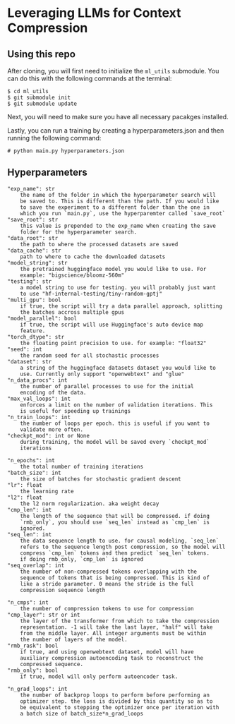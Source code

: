 # Leveraging LLMs for Context Compression

## Using this repo
After cloning, you will first need to initialize the `ml_utils`
submodule. You can do this with the following commands at the terminal:

    $ cd ml_utils
    $ git submodule init
    $ git submodule update

Next, you will need to make sure you have all necessary pacakges
installed.

Lastly, you can run a training by creating a hyperparameters.json and
then running the following command:

    # python main.py hyperparameters.json

## Hyperparameters

    "exp_name": str
        the name of the folder in which the hyperparameter search will
        be saved to. This is different than the path. If you would like
        to save the experiment to a different folder than the one in
        which you run `main.py`, use the hyperparemter called `save_root`
    "save_root": str
        this value is prepended to the exp_name when creating the save
        folder for the hyperparameter search.
    "data_root": str
        the path to where the processed datasets are saved
    "data_cache": str
        path to where to cache the downloaded datasets
    "model_string": str
        the pretrained huggingface model you would like to use. For
        example: "bigscience/bloomz-560m"
    "testing": str
        a model string to use for testing. you will probably just want
        to use "hf-internal-testing/tiny-random-gptj"
    "multi_gpu": bool
        if true, the script will try a data parallel approach, splitting
        the batches accross multiple gpus
    "model_parallel": bool
        if true, the script will use Huggingface's auto device map
        feature.
    "torch_dtype": str
        the floating point precision to use. for example: "float32"
    "seed": int
        the random seed for all stochastic processes
    "dataset": str
        a string of the huggingface datasets dataset you would like to
        use. Currently only support "openwebtext" and "glue"
    "n_data_procs": int
        the number of parallel processes to use for the initial
        encoding of the data.
    "max_val_loops": int
        enforces a limit on the number of validation iterations. This
        is useful for speeding up trainings
    "n_train_loops": int
        the number of loops per epoch. this is useful if you want to
        validate more often.
    "checkpt_mod": int or None
        during training, the model will be saved every `checkpt_mod`
        iterations

    "n_epochs": int
        the total number of training iterations
    "batch_size": int
        the size of batches for stochastic gradient descent
    "lr": float
        the learning rate
    "l2": float
        the l2 norm regularization. aka weight decay
    "cmp_len": int
        the length of the sequence that will be compressed. if doing
        `rmb_only`, you should use `seq_len` instead as `cmp_len` is
        ignored.
    "seq_len": int
        the data sequence length to use. for causal modeling, `seq_len`
        refers to the sequence length post compression, so the model will
        compress `cmp_len` tokens and then predict `seq_len` tokens.
        if doing rmb_only, `cmp_len` is ignored
    "seq_overlap": int
        the number of non-compressed tokens overlapping with the
        sequence of tokens that is being compressed. This is kind of
        like a stride parameter. 0 means the stride is the full
        compression sequence length

    "n_cmps": int
        the number of compression tokens to use for compression
    "cmp_layer": str or int
        the layer of the transformer from which to take the compression
        representation. -1 will take the last layer, "half" will take
        from the middle layer. All integer arguments must be within
        the number of layers of the model.
    "rmb_rask": bool
        if true, and using openwebtext dataset, model will have
        auxiliary compression autoencoding task to reconstruct the
        compressed sequence.
    "rmb_only": bool
        if true, model will only perform autoencoder task.

    "n_grad_loops": int
        the number of backprop loops to perform before performing an
        optimizer step. the loss is divided by this quantity so as to
        be equivalent to stepping the optimizer once per iteration with
        a batch size of batch_size*n_grad_loops

